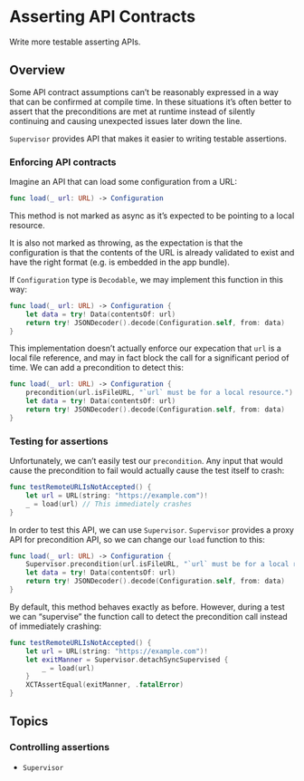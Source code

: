 # Asserting API Contracts

Write more testable asserting APIs.

## Overview

Some API contract assumptions can’t be reasonably expressed in a way that can be confirmed at compile time.
In these situations it’s often better to assert that the preconditions are met at runtime instead of silently continuing
and causing unexpected issues later down the line.

``Supervisor`` provides API that makes it easier to writing testable assertions.

### Enforcing API contracts

Imagine an API that can load some configuration from a URL:

```swift
func load(_ url: URL) -> Configuration
```

This method is not marked as async as it’s expected to be pointing to a local resource.

It is also not marked as throwing, as the expectation is that the configuration is that the contents of the URL is 
already validated to exist and have the right format (e.g. is embedded in the app bundle).

If `Configuration` type is `Decodable`, we may implement this function in this way:

```swift
func load(_ url: URL) -> Configuration {
    let data = try! Data(contentsOf: url)
    return try! JSONDecoder().decode(Configuration.self, from: data)
}
```

This implementation doesn’t actually enforce our expecation that `url` is a local file reference, and may in fact block
the call for a significant period of time. We can add a precondition to detect this:

```swift
func load(_ url: URL) -> Configuration {
    precondition(url.isFileURL, "`url` must be for a local resource.")
    let data = try! Data(contentsOf: url)
    return try! JSONDecoder().decode(Configuration.self, from: data)
}
```

### Testing for assertions

Unfortunately, we can’t easily test our `precondition`. Any input that would cause the precondition to fail would
actually cause the test itself to crash:

```swift
func testRemoteURLIsNotAccepted() {
    let url = URL(string: "https://example.com")!
    _ = load(url) // This immediately crashes
}
```

In order to test this API, we can use ``Supervisor``. `Supervisor` provides a proxy API for precondition API, so we
can change our `load` function to this:

```swift
func load(_ url: URL) -> Configuration {
    Supervisor.precondition(url.isFileURL, "`url` must be for a local resource.")
    let data = try! Data(contentsOf: url)
    return try! JSONDecoder().decode(Configuration.self, from: data)
}
```

By default, this method behaves exactly as before. However, during a test we can “supervise” the function call to detect
the precondition call instead of immediately crashing:

```swift
func testRemoteURLIsNotAccepted() {
    let url = URL(string: "https://example.com")!
    let exitManner = Supervisor.detachSyncSupervised {
        _ = load(url)
    }
    XCTAssertEqual(exitManner, .fatalError)
}
```

## Topics

### Controlling assertions 

- ``Supervisor``
